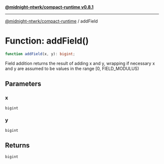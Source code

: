 [**@midnight-ntwrk/compact-runtime v0.8.1**](../README.md)

***

[@midnight-ntwrk/compact-runtime](../globals.md) / addField

# Function: addField()

```ts
function addField(x, y): bigint;
```

Field addition
returns the result of adding x and y, wrapping if necessary
x and y are assumed to be values in the range [0, FIELD_MODULUS)

## Parameters

### x

`bigint`

### y

`bigint`

## Returns

`bigint`
